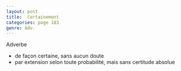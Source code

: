 ```yaml
---
layout: post
title:  Certainement
categories: page 183
genre: Adv.
---
```


Adverbe

* de façon certaine, sans aucun doute
* par extension selon toute probabilité, mais sans certitude absolue
